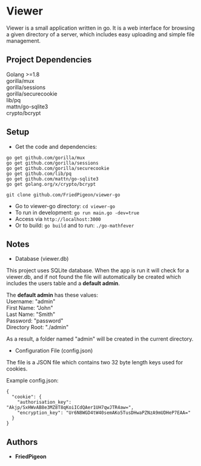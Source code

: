 # Viewer
Viewer is a small application written in go. It is a web interface for browsing a given directory of a server, which 
includes easy uploading and simple file management.

## Project Dependencies
Golang >=1.8  
gorilla/mux  
gorilla/sessions  
gorilla/securecookie  
lib/pq  
mattn/go-sqlite3  
crypto/bcrypt  

## Setup
* Get the code and dependencies:
```
go get github.com/gorilla/mux
go get github.com/gorilla/sessions
go get github.com/gorilla/securecookie
go get github.com/lib/pq
go get github.com/mattn/go-sqlite3
go get golang.org/x/crypto/bcrypt

git clone github.com/FriedPigeon/viewer-go
```
* Go to viewer-go directory: `cd viewer-go`
* To run in development: `go run main.go -dev=true`
* Access via `http://localhost:3000`
* Or to build: `go build` and to run: `./go-mathfever`

## Notes
* Database (viewer.db)  

This project uses SQLite database. When the app is run it will check for a viewer.db, and if not found the file will 
automatically be created which includes the users table and a **default admin**.  

The **default admin** has these values:  
Username: "admin"  
First Name: "John"  
Last Name: "Smith"  
Password: "password"  
Directory Root: "./admin"  
  
As a result, a folder named "admin" will be created in the current directory. 

* Configuration File (config.json)  

The file is a JSON file which contains two 32 byte length keys used for cookies.  

Example config.json: 
```
{
  "cookie": {
    "authorisation_key": "Akjp/SxHWvAB8e3MZ8T8qKoiICdQAer1UH7qwJTR4aw=",
    "encryption_key": "Ur6N8WGD4tW40semAKo5TusDHwaPZNzA9mUDHeP7EAA="
  }
}
```

## Authors
* **FriedPigeon**

